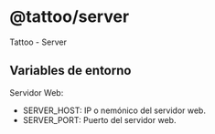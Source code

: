 # @tattoo/server

Tattoo - Server

## Variables de entorno

Servidor Web:
  - SERVER_HOST: IP o nemónico del servidor web.
  - SERVER_PORT: Puerto del servidor web.
